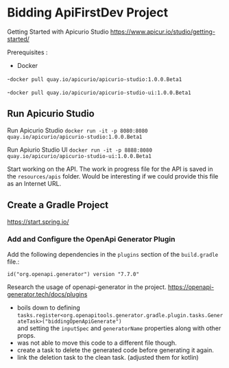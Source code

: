Bidding ApiFirstDev Project
===========
Getting Started with Apicurio Studio
https://www.apicur.io/studio/getting-started/

Prerequisites :
- Docker

-`docker pull quay.io/apicurio/apicurio-studio:1.0.0.Beta1`

-`docker pull quay.io/apicurio/apicurio-studio-ui:1.0.0.Beta1`

## Run Apicurio Studio


Run Apicurio Studio
`docker run -it -p 8080:8080 quay.io/apicurio/apicurio-studio:1.0.0.Beta1`

Run Apiurio Studio UI
`docker run -it -p 8888:8080 quay.io/apicurio/apicurio-studio-ui:1.0.0.Beta1`

Start working on the API. 
The work in progress file for the API is saved in the `resources/apis` folder.
Would be interesting if we could provide this file as an Internet URL.


## Create a Gradle Project

https://start.spring.io/

### Add and Configure the OpenApi Generator Plugin
Add the following dependencies in the `plugins` section of the `build.gradle` file.:

`id("org.openapi.generator") version "7.7.0"`

Research the usage of openapi-generator in the project. https://openapi-generator.tech/docs/plugins

- boils down to defining `tasks.register<org.openapitools.generator.gradle.plugin.tasks.GenerateTask>("biddingOpenApiGenerate")`  
and setting the `inputSpec` and `generatorName` properties along with other props.
-  was not able to move this code to a different file though.
- create a task to delete the generated code before generating it again.
- link the deletion task to the clean task. (adjusted them for kotlin)
